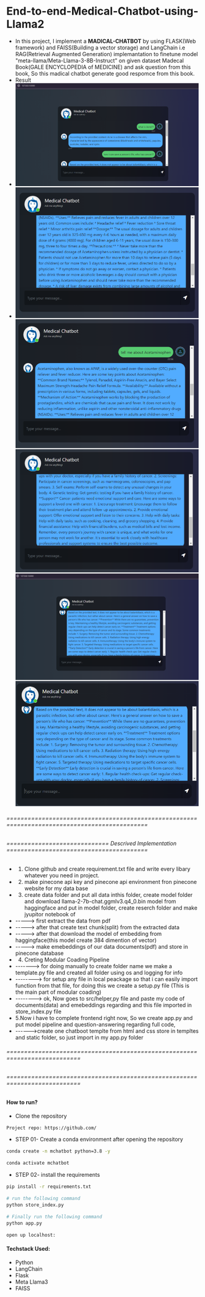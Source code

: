 # End-to-end-Medical-Chatbot-using-Llama2
- In this project, I implement a **MADICAL-CHATBOT** by using FLASK(Web framework) and FAISS(Building a vector storage) and LangChain i.e RAG(Retrieval Augmented Generation) implemantation to finetune model "meta-llama/Meta-Llama-3-8B-Instruct" on given dataset Madecal Book(GALE ENCYCLOPEDIA of MEDICINE) and ask question from this book, So this madical chatbot generate good respomce from this book.
- Result
- ![alt text](<Screenshot 2024-07-07 224124.png>)
- ![alt text](<Screenshot 2024-07-07 225942.png>) ![alt text](<Screenshot 2024-07-07 225900.png>) ![alt text](<Screenshot 2024-07-07 224409.png>) ![alt text](<Screenshot 2024-07-07 224325.png>) ![alt text](<Screenshot 2024-07-07 224247.png>)

###### ============================================================================================== #####
###### ============================= Descrived Implementation ======================================== #####
- 1. Clone github and create requirement.txt file and write every libary whatever you need in project.
- 2. make pinecone api key and pinecone api environment fron pinecone website for my data base
- 3. create data folder and put all data inthis folder, create model folder and download llama-2-7b-chat.ggmlv3.q4_0.bin model from haggingface and put in model folder, create reserch folder and make jyupitor notebook of 
- -----> first extract the data from pdf
- -----> after that create text chunk(split) from the extracted data
- -----> after that download the model of embedding from haggingface(this model create 384 dimention of vector)
- -----> make emebeddings of our data documents(pdf) and store in pinecone database
- 4. Creting Modular Coading Pipeline
- -------> for doing manually to create folder name we make a template.py file and created all folder using os and logging for info
- --------> for setup any file in local peackage so that i can easily import function from that file, for doing this we create a setup.py file (This is the main part of modular coading)
- --------> ok, Now goes to src/helper,py file and paste my code of documents(data) and emebeddings regarding and this file imported in store_index.py file
- 5.Now i have to complete frontend right now, So we create app.py and put model pipeline and question-answering regarding full code,
- ------>create one chatboot templte from html and css store in templtes and static folder, so just import in my app.py folder


###### =========================================================================== #####
###### =========================================================================== #####


#### How to run?
- Clone the repository

```bash
Project repo: https://github.com/
```

-  STEP 01- Create a conda environment after opening the repository

```bash
conda create -n mchatbot python=3.8 -y
```

```bash
conda activate mchatbot
```

- STEP 02- install the requirements
```bash
pip install -r requirements.txt
```

```bash
# run the following command
python store_index.py
```

```bash
# Finally run the following command
python app.py
```

```bash
open up localhost:
```

#### Techstack Used:
- Python
- LangChain
- Flask
- Meta Llama3
- FAISS